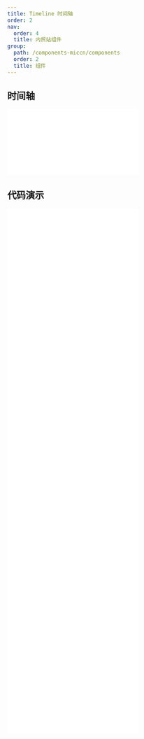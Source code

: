 ```yaml
---
title: Timeline 时间轴
order: 2
nav:
  order: 4
  title: 内贸站组件
group:
  path: /components-miccn/components
  order: 2
  title: 组件
---
```


## 时间轴

<div>
<embed src="@docs-common/timeline/index.md"></embed>
</div>
        
## 代码演示

<Row gutter=8>

  <Col span=12>
    
  <div class="code-box"><embed src="@abiz-rc-miccn/timeline/demo/basic-timeline-miccn.md"></embed></div>
          
  <div class="code-box"><embed src="@abiz-rc-miccn/timeline/demo/pending-timeline-miccn.md"></embed></div>
          
  <div class="code-box"><embed src="@abiz-rc-miccn/timeline/demo/custom-timeline-miccn.md"></embed></div>
          
  <div class="code-box"><embed src="@abiz-rc-miccn/timeline/demo/label-timeline-miccn.md"></embed></div>
          
  </Col>
          
  <Col span=12>
    
  <div class="code-box"><embed src="@abiz-rc-miccn/timeline/demo/color-timeline-miccn.md"></embed></div>
          
  <div class="code-box"><embed src="@abiz-rc-miccn/timeline/demo/alternate-timeline-miccn.md"></embed></div>
          
  <div class="code-box"><embed src="@abiz-rc-miccn/timeline/demo/right-timeline-miccn.md"></embed></div>
          
  </Col>
          
</Row>
        
<div><embed src="@docs-common/timeline/index-api.md"></embed><div>
        